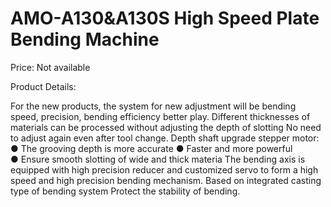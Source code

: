 # AMO-A130&A130S High Speed Plate Bending Machine

Price: Not available

Product Details:

For the new products, the system for new adjustment will be bending speed, precision, bending efficiency better play.
Different thicknesses of materials can be processed without adjusting the depth of slotting No need to adjust again even after tool change.
Depth shaft upgrade stepper motor:
● The grooving depth is more accurate
● Faster and more powerful
● Ensure smooth slotting of wide and
thick materia
The bending axis is equipped with high precision reducer and customized servo to form a high speed and high precision bending mechanism.
Based on integrated casting type of bending system Protect the stability of bending.